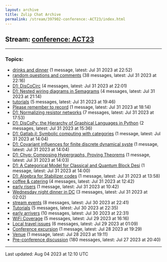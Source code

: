 ```yaml
---
layout: archive
title: Zulip Chat Archive
permalink: /stream/397902-conference:-ACT23/index.html
---
```


## Stream: [conference: ACT23](https://mattecapu.github.io/ct-zulip-archive/stream/397902-conference:-ACT23/index.html)
---

### Topics:

* [drinks and dinner](topic/topic_drinks.20and.20dinner.html) (1 message, latest: Jul 31 2023 at 22:52)
* [random questions and comments](topic/topic_random.20questions.20and.20comments.html) (38 messages, latest: Jul 31 2023 at 22:16)
* [D1: DisCoCirc](topic/topic_D1.3A.20DisCoCirc.html) (4 messages, latest: Jul 31 2023 at 22:01)
* [D1: Nested wiring diagrams in Semagrams](topic/topic_D1.3A.20Nested.20wiring.20diagrams.20in.20Semagrams.html) (4 messages, latest: Jul 31 2023 at 21:14)
* [tutorials](topic/topic_tutorials.html) (5 messages, latest: Jul 31 2023 at 19:46)
* [Please remember to record](topic/topic_Please.20remember.20to.20record.html) (1 message, latest: Jul 31 2023 at 18:14)
* [D1: Normalizing resistor networks](topic/topic_D1.3A.20Normalizing.20resistor.20networks.html) (7 messages, latest: Jul 31 2023 at 17:53)
* [D1: DisCoPy: the Hierarchy of Graphical Languages in Python](topic/topic_D1.3A.20DisCoPy.3A.20the.20Hierarchy.20of.20Graphical.20Languages.20in.20Python.html) (2 messages, latest: Jul 31 2023 at 15:36)
* [D1: Gatlab.jl: Symbolic computing with categories](topic/topic_D1.3A.20Gatlab.2Ejl.3A.20Symbolic.20computing.20with.20categories.html) (1 message, latest: Jul 31 2023 at 14:04)
* [D1: Covariant influences for finite discrete dynamical syste](topic/topic_D1.3A.20Covariant.20influences.20for.20finite.20discrete.20dynamical.20syste.html) (1 message, latest: Jul 31 2023 at 14:04)
* [D1: Chyp: Composing Hypergraphs, Proving Theorems](topic/topic_D1.3A.20Chyp.3A.20Composing.20Hypergraphs.2C.20Proving.20Theorems.html) (1 message, latest: Jul 31 2023 at 14:03)
* [D1: A Categorical Model for Classical and Quantum Block Desi](topic/topic_D1.3A.20A.20Categorical.20Model.20for.20Classical.20and.20Quantum.20Block.20Desi.html) (1 message, latest: Jul 31 2023 at 14:00)
* [D1: Algebra for Stabilizer codes](topic/topic_D1.3A.20Algebra.20for.20Stabilizer.20codes.html) (1 message, latest: Jul 31 2023 at 13:58)
* [coffee & catering](topic/topic_coffee.20.26.20catering.html) (4 messages, latest: Jul 31 2023 at 12:42)
* [early risers](topic/topic_early.20risers.html) (1 message, latest: Jul 31 2023 at 10:42)
* [Wednesday night dinner in DC](topic/topic_Wednesday.20night.20dinner.20in.20DC.html) (3 messages, latest: Jul 31 2023 at 02:02)
* [stream events](topic/topic_stream.20events.html) (8 messages, latest: Jul 30 2023 at 22:41)
* [Tutorials](topic/topic_Tutorials.html) (5 messages, latest: Jul 30 2023 at 22:35)
* [early arrivers](topic/topic_early.20arrivers.html) (10 messages, latest: Jul 30 2023 at 22:31)
* [WiFi Coverage](topic/topic_WiFi.20Coverage.html) (5 messages, latest: Jul 29 2023 at 16:16)
* [Local travel issues](topic/topic_Local.20travel.20issues.html) (6 messages, latest: Jul 29 2023 at 01:09)
* [Conference excursion](topic/topic_Conference.20excursion.html) (1 message, latest: Jul 28 2023 at 19:29)
* [Venue](topic/topic_Venue.html) (1 message, latest: Jul 28 2023 at 19:11)
* [Pre-conference discussion](topic/topic_Pre-conference.20discussion.html) (180 messages, latest: Jul 27 2023 at 20:40)

<hr><p>Last updated: Aug 04 2023 at 12:10 UTC</p>